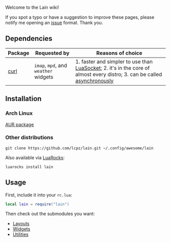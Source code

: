 Welcome to the Lain wiki!

If you spot a typo or have a suggestion to improve these pages, please notify me opening an [issue](https://github.com/lcpz/lain/issues) format. Thank you.

Dependencies
------------

Package | Requested by | Reasons of choice
--- | --- | ---
[curl](https://curl.haxx.se) | `imap`, `mpd`, and `weather` widgets | 1. faster and simpler to use than [LuaSocket](https://github.com/diegonehab/luasocket); 2. it's in the core of almost every distro; 3. can be called [asynchronously](https://awesomewm.org/doc/api/libraries/awful.spawn.html#easy_async)

Installation
------------

### Arch Linux

[AUR package](https://aur.archlinux.org/packages/lain-git/)

### Other distributions

```shell
git clone https://github.com/lcpz/lain.git ~/.config/awesome/lain
```

Also available via [LuaRocks](https://luarocks.org/modules/lcpz/lain):

```shell
luarocks install lain
```

Usage
--------

First, include it into your `rc.lua`:

```lua
local lain = require("lain")
```

Then check out the submodules you want:

- [Layouts](https://github.com/lcpz/lain/wiki/Layouts)
- [Widgets](https://github.com/lcpz/lain/wiki/Widgets)
- [Utilities](https://github.com/lcpz/lain/wiki/Utilities)
